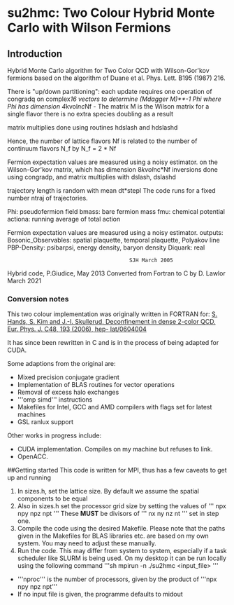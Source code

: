 # su2hmc: Two Colour Hybrid Monte Carlo with Wilson Fermions
## Introduction
Hybrid Monte Carlo algorithm for Two Color QCD with Wilson-Gor'kov fermions
based on the algorithm of Duane et al. Phys. Lett. B195 (1987) 216. 

There is "up/down partitioning": each update requires
one operation of congradq on complex*16 vectors to determine
(Mdagger M)**-1  Phi where Phi has dimension 4*kvol*nc*Nf - 
The matrix M is the Wilson matrix for a single flavor
there is no extra species doubling as a result

matrix multiplies done using routines hdslash and hdslashd

Hence, the number of lattice flavors Nf is related to the
number of continuum flavors N_f by
              N_f = 2 * Nf

Fermion expectation values are measured using a noisy estimator.
on the Wilson-Gor'kov matrix, which has dimension 8*kvol*nc*Nf
inversions done using congradp, and matrix multiplies with dslash,
dslashd

trajectory length is random with mean dt*stepl
The code runs for a fixed number ntraj of trajectories.

Phi: pseudofermion field 
bmass: bare fermion mass 
fmu: chemical potential 
actiona: running average of total action

Fermion expectation values are measured using a noisy estimator.
outputs:
Bosonic_Observables:		spatial plaquette, temporal plaquette, Polyakov line
PBP-Density:				psibarpsi, energy density, baryon density
Diquark:					   real<qq>

                                           SJH March 2005

 Hybrid code, P.Giudice, May 2013
 Converted from Fortran to C by D. Lawlor March 2021
### Conversion notes
This two colour implementation was originally written in FORTRAN for:
[S. Hands, S. Kim and J.-I. Skullerud, Deconfinement in
dense 2-color QCD, Eur. Phys. J. C48, 193 (2006), hep-
lat/0604004](https://arxiv.org/abs/hep-lat/0604004)

It has since been rewritten in C and is in the process of being adapted for CUDA.

Some adaptions from the original are:
-	Mixed precision conjugate gradient
-	Implementation of BLAS routines for vector operations
-	Removal of excess halo exchanges
-	'''omp simd''' instructions
-	Makefiles for Intel, GCC and AMD compilers with flags set for latest machines
-	GSL ranlux support

Other works in progress include:
-	CUDA implementation. Compiles on my machine but refuses to link.
-	OpenACC.

##Getting started
This code is written for MPI, thus has a few caveats to get up and running
1.	In sizes.h, set the lattice size. By default we assume the spatial components
	to be equal
2.	Also in sizes.h set the processor grid size by setting the values of
	'''
	npx npy npz npt
	'''
	These **MUST**  be divisors of 
	'''
	nx ny nz nt
	'''
	set in step one.
3.	Compile the code using the desired Makefile. Please note that the paths given in the Makefiles for
	BLAS libraries etc. are based on my own system. You may need to adjust these manually.
4.	Run the code. This may differ from system to system, especially if a task scheduler like SLURM is being used.
	On my desktop it can be run locally using the following command
	'''sh
	mpirun -n<nproc> ./su2hmc <input_file>
	'''
-	'''nproc''' is the number of processors, given by the product of '''npx npy npz npt'''
-	If no input file is given, the programme defaults to  midout

